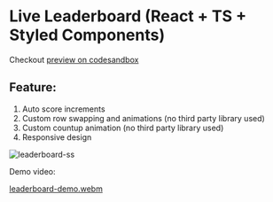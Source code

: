 # Live Leaderboard (React + TS + Styled Components)

Checkout [preview on codesandbox](https://codesandbox.io/p/sandbox/github/Manish6196/Leaderboard)

## Feature:
1. Auto score increments
2. Custom row swapping and animations (no third party library used)
3. Custom countup animation (no third party library used)
4. Responsive design 

![leaderboard-ss](https://github.com/Manish6196/Leaderboard/assets/46478690/fdb60466-50e7-4fc0-ad49-6459ff477776)

Demo video:

[leaderboard-demo.webm](https://github.com/Manish6196/Leaderboard/assets/46478690/fb80c47e-bb86-4bab-881f-c28b70bb5226)
